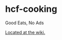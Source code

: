 # hcf-cooking
Good Eats, No Ads

[Located at the wiki.](https://github.com/csubj/hcf-cooking/wiki/%5BHCF%5D-Cook-Book)
